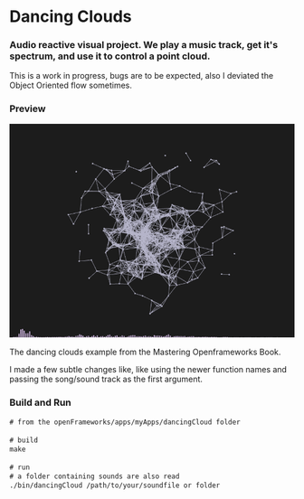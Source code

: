 # Dancing Clouds

### Audio reactive visual project. We play a music track, get it's spectrum, and use it to control a point cloud.

This is a work in progress, bugs are to be expected, also I deviated the Object Oriented flow sometimes.

### Preview

![](screens/screen.png)

The dancing clouds example from the Mastering Openframeworks Book.

I made a few subtle changes like, like using the newer function names and passing the song/sound track as the first argument.

### Build and Run

```
# from the openFrameworks/apps/myApps/dancingCloud folder

# build
make

# run
# a folder containing sounds are also read
./bin/dancingCloud /path/to/your/soundfile or folder
```
